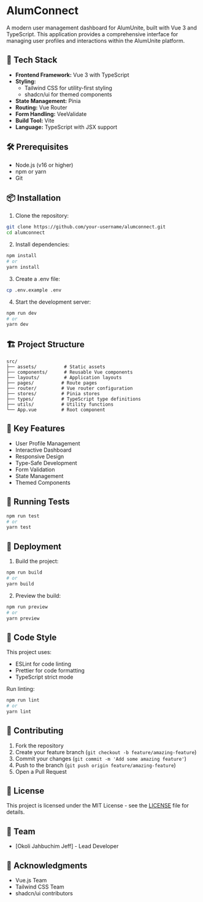 # AlumConnect

A modern user management dashboard for AlumUnite, built with Vue 3 and TypeScript. This application provides a comprehensive interface for managing user profiles and interactions within the AlumUnite platform.

## 🚀 Tech Stack

- **Frontend Framework:** Vue 3 with TypeScript
- **Styling:** 
  - Tailwind CSS for utility-first styling
  - shadcn/ui for themed components
- **State Management:** Pinia
- **Routing:** Vue Router
- **Form Handling:** VeeValidate
- **Build Tool:** Vite
- **Language:** TypeScript with JSX support

## 🛠️ Prerequisites

- Node.js (v16 or higher)
- npm or yarn
- Git

## 📦 Installation

1. Clone the repository:
```bash
git clone https://github.com/your-username/alumconnect.git
cd alumconnect
```

2. Install dependencies:
```bash
npm install
# or
yarn install
```

3. Create a .env file:
```bash
cp .env.example .env
```

4. Start the development server:
```bash
npm run dev
# or
yarn dev
```

## 🏗️ Project Structure

```
src/
├── assets/          # Static assets
├── components/      # Reusable Vue components
├── layouts/         # Application layouts
├── pages/          # Route pages
├── router/         # Vue router configuration
├── stores/         # Pinia stores
├── types/          # TypeScript type definitions
├── utils/          # Utility functions
└── App.vue         # Root component
```

## 🔑 Key Features

- User Profile Management
- Interactive Dashboard
- Responsive Design
- Type-Safe Development
- Form Validation
- State Management
- Themed Components

## 🧪 Running Tests

```bash
npm run test
# or
yarn test
```

## 🚀 Deployment

1. Build the project:
```bash
npm run build
# or
yarn build
```

2. Preview the build:
```bash
npm run preview
# or
yarn preview
```

## 📝 Code Style

This project uses:
- ESLint for code linting
- Prettier for code formatting
- TypeScript strict mode

Run linting:
```bash
npm run lint
# or
yarn lint
```

## 🤝 Contributing

1. Fork the repository
2. Create your feature branch (`git checkout -b feature/amazing-feature`)
3. Commit your changes (`git commit -m 'Add some amazing feature'`)
4. Push to the branch (`git push origin feature/amazing-feature`)
5. Open a Pull Request

## 📄 License

This project is licensed under the MIT License - see the [LICENSE](LICENSE) file for details.

## 👥 Team

- [Okoli Jahbuchim Jeff] - Lead Developer

## 🙏 Acknowledgments

- Vue.js Team
- Tailwind CSS Team
- shadcn/ui contributors
